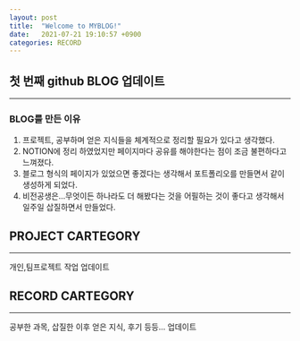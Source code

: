 ```yaml
---
layout: post
title:  "Welcome to MYBLOG!"
date:   2021-07-21 19:10:57 +0900
categories: RECORD
---
```


## 첫 번째 github BLOG 업데이트
---

### BLOG를 만든 이유
1. 프로젝트, 공부하며 얻은 지식들을 체계적으로 정리할 필요가 있다고 생각했다.
2. NOTION에 정리 하였었지만 페이지마다 공유를 해야한다는 점이 조금 불편하다고 느껴졌다.
3. 블로그 형식의 페이지가 있었으면 좋겠다는 생각해서 포트폴리오를 만들면서 같이 생성하게 되었다.
4. 비전공생은...무엇이든 하나라도 더 해봤다는 것을 어필하는 것이 좋다고 생각해서 일주일 삽질하면서 만들었다.


## PROJECT CARTEGORY
---
개인,팀프로젝트 작업 업데이트


## RECORD CARTEGORY
---
공부한 과목, 삽질한 이후 얻은 지식, 후기 등등... 업데이트

